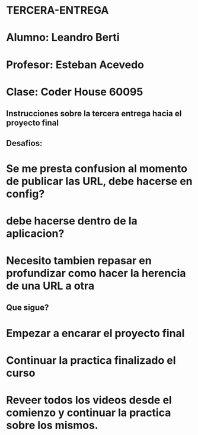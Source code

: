 # TERCERA-ENTREGA

# Alumno: Leandro Berti
# Profesor: Esteban Acevedo
# Clase: Coder House 60095 

## Instrucciones sobre la tercera entrega hacia el proyecto final

## Desafios: 
# Se me presta confusion al momento de publicar las URL, debe hacerse en config?
# debe hacerse dentro de la aplicacion?
# Necesito tambien repasar en profundizar como hacer la herencia de una URL a otra

## Que sigue?
# Empezar a encarar el proyecto final
# Continuar la practica finalizado el curso
# Reveer todos los videos desde el comienzo y continuar la practica sobre los mismos.